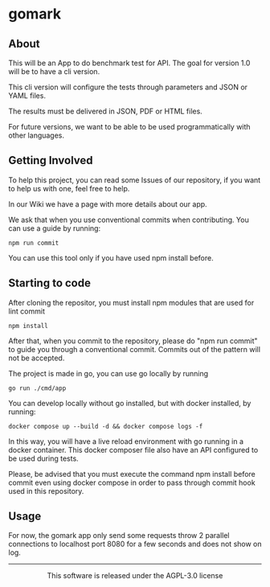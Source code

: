 <p align="center">

# gomark

</p>

<p align="center">

## About

</p>

This will be an App to do benchmark test for API. The goal for version 1.0 will be to have a cli version.

This cli version will configure the tests through parameters and JSON or YAML files.

The results must be delivered in JSON, PDF or HTML files.

For future versions, we want to be able to be used programmatically with other languages.

<p align="center">

## Getting Involved

</p>

To help this project, you can read some Issues of our repository, if you want to help us with one, feel free to help.

In our Wiki we have a page with more details about our app.

We ask that when you use conventional commits when contributing. You can use a guide by running:

```
npm run commit
```

You can use this tool only if you have used npm install before.

<p align="center">

## Starting to code

</p>

After cloning the repositor, you must install npm modules that are used for lint commit

```
npm install
```

After that, when you commit to the repository, please do "npm run commit" to guide you through a conventional commit. Commits out of the pattern will not be accepted.

The project is made in go, you can use go locally by running

```
go run ./cmd/app
```

You can develop locally without go installed, but with docker installed, by running:

```
docker compose up --build -d && docker compose logs -f
```

In this way, you will have a live reload environment with go running in a docker container. This docker composer file also have an API configured to be used during tests.

Please, be advised that you must execute the command npm install before commit even using docker compose in order to pass through commit hook used in this repository.

## Usage

For now, the gomark app only send some requests throw 2 parallel connections to localhost port 8080 for a few seconds and does not show on log.

---

<p align="center">
This software is released under the AGPL-3.0 license
</p>
